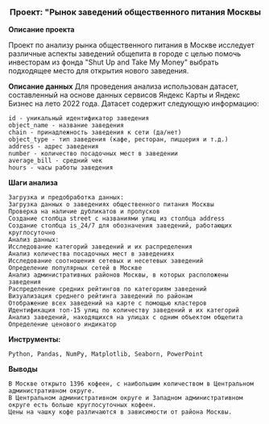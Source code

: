 <h3 align="center">Проект: "Рынок заведений общественного питания Москвы</h3>

**Описание проекта**

Проект по анализу рынка общественного питания в Москве исследует различные аспекты заведений общепита в городе с целью помочь инвесторам из фонда "Shut Up and Take My Money" выбрать подходящее место для открытия нового заведения.

**Описание данных**
Для проведения анализа использован датасет, составленный на основе данных сервисов Яндекс Карты и Яндекс Бизнес на лето 2022 года. Датасет содержит следующую информацию:

    id - уникальный идентификатор заведения
    object_name - название заведения
    chain - принадлежность заведения к сети (да/нет)
    object_type - тип заведения (кафе, ресторан, пиццерия и т.д.)
    address - адрес заведения
    number - количество посадочных мест в заведении
    average_bill - средний чек
    hours - часы работы заведения
    
**Шаги анализа** 

    Загрузка и предобработка данных:
    Загрузка данных о заведениях общественного питания Москвы
    Проверка на наличие дубликатов и пропусков
    Создание столбца street с названиями улиц из столбца address
    Создание столбца is_24/7 для обозначения заведений, работающих круглосуточно
    Анализ данных:
    Исследование категорий заведений и их распределения
    Анализ количества посадочных мест в заведениях
    Исследование соотношения сетевых и несетевых заведений
    Определение популярных сетей в Москве
    Анализ административных районов Москвы, в которых расположены заведения
    Распределение средних рейтингов по категориям заведений
    Визуализация среднего рейтинга заведений по районам
    Отображение всех заведений на карте с помощью кластеров
    Идентификация топ-15 улиц по количеству заведений и их категорий
    Анализ заведений, находящихся на улицах с одним объектом общепита
    Определение ценового индикатор

**Инструменты:**

    Python, Pandas, NumPy, Matplotlib, Seaborn, PowerPoint
    
**Выводы**

    В Москве открыто 1396 кофеен, с наибольшим количеством в Центральном административном округе.
    В Центральном административном округе и Западном административном округе есть больше круглосуточных кофеен.
    Цены на чашку кофе различаются в зависимости от района Москвы.


    
